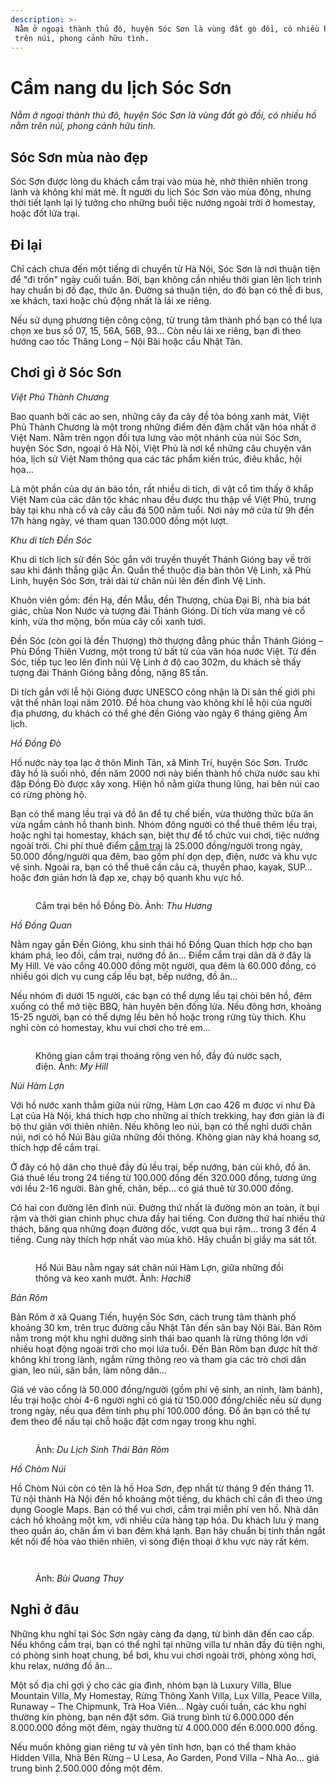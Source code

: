 ```yaml
---
description: >-
 Nằm ở ngoại thành thủ đô, huyện Sóc Sơn là vùng đất gò đồi, có nhiều hồ nằm
 trên núi, phong cảnh hữu tình.
---
```


# Cẩm nang du lịch Sóc Sơn

_Nằm ở ngoại thành thủ đô, huyện Sóc Sơn là vùng đất gò đồi, có nhiều hồ nằm trên núi, phong cảnh hữu tình._

## Sóc Sơn mùa nào đẹp

Sóc Sơn được lòng du khách cắm trại vào mùa hè, nhờ thiên nhiên trong lành và không khí mát mẻ. Ít người du lịch Sóc Sơn vào mùa đông, nhưng thời tiết lạnh lại lý tưởng cho những buổi tiệc nướng ngoài trời ở homestay, hoặc đốt lửa trại.

## Đi lại

Chỉ cách chưa đến một tiếng di chuyển từ Hà Nội, Sóc Sơn là nơi thuận tiện để "đi trốn" ngày cuối tuần. Bởi, bạn không cần nhiều thời gian lên lịch trình hay chuẩn bị đồ đạc, thức ăn. Đường sá thuận tiện, do đó bạn có thể đi bus, xe khách, taxi hoặc chủ động nhất là lái xe riêng.

Nếu sử dụng phương tiện công cộng, từ trung tâm thành phố bạn có thể lựa chọn xe bus số 07, 15, 56A, 56B, 93… Còn nếu lái xe riêng, bạn đi theo hướng cao tốc Thăng Long – Nội Bài hoặc cầu Nhật Tân.

## Chơi gì ở Sóc Sơn

_Việt Phủ Thành Chương_

Bao quanh bởi các ao sen, những cây đa cây đề tỏa bóng xanh mát, Việt Phủ Thành Chương là một trong những điểm đến đậm chất văn hóa nhất ở Việt Nam. Nằm trên ngọn đồi tựa lưng vào một nhánh của núi Sóc Sơn, huyện Sóc Sơn, ngoại ô Hà Nội, Việt Phủ là nơi kể những câu chuyện văn hóa, lịch sử Việt Nam thông qua các tác phẩm kiến trúc, điêu khắc, hội họa…

Là một phần của dự án bảo tồn, rất nhiều di tích, di vật cổ tìm thấy ở khắp Việt Nam của các dân tộc khác nhau đều được thu thập về Việt Phủ, trưng bày tại khu nhà cổ và cây cầu đá 500 năm tuổi. Nơi này mở cửa từ 9h đến 17h hàng ngày, vé tham quan 130.000 đồng một lượt.

_Khu di tích Đền Sóc_

Khu di tích lịch sử đền Sóc gắn với truyền thuyết Thánh Gióng bay về trời sau khi đánh thắng giặc Ân. Quần thể thuộc địa bàn thôn Vệ Linh, xã Phù Linh, huyện Sóc Sơn, trải dài từ chân núi lên đến đỉnh Vệ Linh.

Khuôn viên gồm: đền Hạ, đền Mẫu, đền Thượng, chùa Đại Bi, nhà bia bát giác, chùa Non Nước và tượng đài Thánh Gióng. Di tích vừa mang vẻ cổ kính, vừa thơ mộng, bốn mùa cây cối xanh tươi.

Đền Sóc (còn gọi là đền Thượng) thờ thượng đẳng phúc thần Thánh Gióng – Phù Đổng Thiên Vương, một trong tứ bất tử của văn hóa nước Việt. Từ đền Sóc, tiếp tục leo lên đỉnh núi Vệ Linh ở độ cao 302m, du khách sẽ thấy tượng đài Thánh Gióng bằng đồng, nặng 85 tấn.

Di tích gắn với lễ hội Gióng được UNESCO công nhận là Di sản thế giới phi vật thể nhân loại năm 2010. Để hòa chung vào không khí lễ hội của người địa phương, du khách có thể ghé đền Gióng vào ngày 6 tháng giêng Âm lịch.

_Hồ Đồng Đò_

Hồ nước này tọa lạc ở thôn Minh Tân, xã Minh Trí, huyện Sóc Sơn. Trước đây hồ là suối nhỏ, đến năm 2000 nơi này biến thành hồ chứa nước sau khi đập Đồng Đò được xây xong. Hiện hồ nằm giữa thung lũng, hai bên núi cao có rừng phòng hộ.

Bạn có thể mang lều trại và đồ ăn để tự chế biến, vừa thưởng thức bữa ăn vừa ngắm cảnh hồ thanh bình. Nhóm đông người có thể thuê thêm lều trại, hoặc nghỉ tại homestay, khách sạn, biệt thự để tổ chức vui chơi, tiệc nướng ngoài trời. Chi phí thuê điểm [cắm trại](https://vnexpress.net/4-luu-y-khi-di-cam-trai-thoi-covid-19-4203399) là 25.000 đồng/người trong ngày, 50.000 đồng/người qua đêm, bao gồm phí dọn dẹp, điện, nước và khu vực vệ sinh. Ngoài ra, bạn có thể thuê cần câu cá, thuyền phao, kayak, SUP… hoặc đơn giản hơn là đạp xe, chạy bộ quanh khu vực hồ.

<figure><img src="https://i1-dulich.vnecdn.net/2022/04/28/ho-dong-do-Soc-Son-7626-164863-4574-7754-1651117144.jpg?w=0&#x26;h=0&#x26;q=100&#x26;dpr=1&#x26;fit=crop&#x26;s=oPLRcLLYt5-ZKd8RB-fYDQ" alt=""><figcaption><p>Cắm trại bên hồ Đồng Đò. Ảnh: <em>Thu Hương</em></p></figcaption></figure>

_Hồ Đồng Quan_

Nằm ngay gần Đền Gióng, khu sinh thái hồ Đồng Quan thích hợp cho bạn khám phá, leo đồi, cắm trại, nướng đồ ăn… Điểm cắm trại dân dã ở đây là My Hill. Vé vào cổng 40.000 đồng một người, qua đêm là 60.000 đồng, có nhiều gói dịch vụ cung cấp lều bạt, bếp nướng, đồ ăn…

Nếu nhóm đi dưới 15 người, các bạn có thể dựng lều tại chòi bên hồ, đêm xuống có thể mở tiệc BBQ, hàn huyên bên đống lửa. Nếu đông hơn, khoảng 15-25 người, bạn có thể dựng lều bên hồ hoặc trong rừng tùy thích. Khu nghỉ còn có homestay, khu vui chơi cho trẻ em…

<figure><img src="https://i1-dulich.vnecdn.net/2022/04/28/ho-dong-quan-8162-1648639938-4-6885-1135-1651117144.jpg?w=0&#x26;h=0&#x26;q=100&#x26;dpr=1&#x26;fit=crop&#x26;s=3QORgKchIpinRKVEkiuDNg" alt=""><figcaption><p>Không gian cắm trại thoáng rộng ven hồ, đầy đủ nước sạch, điện. Ảnh: <em>My Hill</em></p></figcaption></figure>

_Núi Hàm Lợn_

Với hồ nước xanh thẳm giữa núi rừng, Hàm Lợn cao 426 m được ví như Đà Lạt của Hà Nội, khá thích hợp cho những ai thích trekking, hay đơn giản là đi bộ thư giãn với thiên nhiên. Nếu không leo núi, bạn có thể nghỉ dưới chân núi, nơi có hồ Núi Bàu giữa những đồi thông. Không gian này khá hoang sơ, thích hợp để cắm trại.

Ở đây có hộ dân cho thuê đầy đủ lều trại, bếp nướng, bán củi khô, đồ ăn. Giá thuê lều trong 24 tiếng từ 100.000 đồng đến 320.000 đồng, tương ứng với lều 2-16 người. Bàn ghế, chăn, bếp… có giá thuê từ 30.000 đồng.

Có hai con đường lên đỉnh núi. Đường thứ nhất là đường mòn an toàn, ít bụi rậm và thời gian chinh phục chưa đầy hai tiếng. Con đường thứ hai nhiều thử thách, băng qua những đoạn đường dốc, vượt qua bụi rậm… trong 3 đến 4 tiếng. Cung này thích hợp nhất vào mùa khô. Hãy chuẩn bị giầy ma sát tốt.

<figure><img src="https://i1-dulich.vnecdn.net/2022/04/28/ham-lon-ho-nui-bau-1251-164863-6846-9213-1651117144.jpg?w=0&#x26;h=0&#x26;q=100&#x26;dpr=1&#x26;fit=crop&#x26;s=brRAGn77yKflFI3Z30OLDQ" alt=""><figcaption><p>Hồ Núi Bàu nằm ngay sát chân núi Hàm Lợn, giữa những đồi thông và keo xanh mướt. Ảnh: <em>Hachi8</em></p></figcaption></figure>

_Bản Rõm_

Bản Rõm ở xã Quang Tiến, huyện Sóc Sơn, cách trung tâm thành phố khoảng 30 km, trên trục đường cầu Nhật Tân đến sân bay Nội Bài. Bản Rõm nằm trong một khu nghỉ dưỡng sinh thái bao quanh là rừng thông lớn với nhiều hoạt động ngoài trời cho mọi lứa tuổi. Đến Bản Rõm bạn được hít thở không khí trong lành, ngắm rừng thông reo và tham gia các trò chơi dân gian, leo núi, săn bắn, làm nông dân…

Giá vé vào cổng là 50.000 đồng/người (gồm phí vệ sinh, an ninh, làm bánh), lều trại hoặc chòi 4-6 người nghỉ có giá từ 150.000 đồng/chiếc nếu sử dụng trong ngày, nếu qua đêm tính phụ phí 100.000 đồng. Đồ ăn bạn có thể tự đem theo để nấu tại chỗ hoặc đặt cơm ngay trong khu nghỉ.

<figure><img src="https://i1-dulich.vnecdn.net/2022/04/28/khu-sinh-thai-Ban-Rom-9054-164-8288-8967-1651117145.jpg?w=0&#x26;h=0&#x26;q=100&#x26;dpr=1&#x26;fit=crop&#x26;s=PHcF_wmB0ktf9rXEB4t9-w" alt=""><figcaption><p>Ảnh: <em>Du Lịch Sinh Thái Bản Rõm</em></p></figcaption></figure>

_Hồ Chòm Núi_

Hồ Chòm Núi còn có tên là hồ Hoa Sơn, đẹp nhất từ tháng 9 đến tháng 11. Từ nội thành Hà Nội đến hồ khoảng một tiếng, du khách chỉ cần đi theo ứng dụng Google Maps. Bạn có thể vui chơi, cắm trại miễn phí ven hồ. Nhà dân cách hồ khoảng một km, với nhiều cửa hàng tạp hóa. Du khách lưu ý mang theo quần áo, chăn ấm vì ban đêm khá lạnh. Bạn hãy chuẩn bị tinh thần ngắt kết nối để hòa vào thiên nhiên, vì sóng điện thoại ở khu vực này rất kém.

<figure><img src="https://i1-dulich.vnecdn.net/2022/04/28/ho-chom-nui-soc-son-2673-16486-8659-2060-1651117145.jpg?w=0&#x26;h=0&#x26;q=100&#x26;dpr=1&#x26;fit=crop&#x26;s=KWRTAbDUs1S0hT7kYQPGFQ" alt=""><figcaption></figcaption></figure>

<figure><img src="https://i1-dulich.vnecdn.net/2022/04/28/ho-chom-nui-soc-son-3-1773-164-8412-8008-1651117145.jpg?w=0&#x26;h=0&#x26;q=100&#x26;dpr=1&#x26;fit=crop&#x26;s=uyqYB8ggjR54RZ3nCIK_CQ" alt=""><figcaption><p>Ảnh: <em>Bùi Quang Thụy</em><br></p></figcaption></figure>

## Nghỉ ở đâu

Những khu nghỉ tại Sóc Sơn ngày càng đa dạng, từ bình dân đến cao cấp. Nếu không cắm trại, bạn có thể nghỉ tại những villa tư nhân đầy đủ tiện nghi, có phòng sinh hoạt chung, bể bơi, khu vui chơi ngoài trời, phòng xông hơi, khu relax, nướng đồ ăn…

Một số địa chỉ gợi ý cho các gia đình, nhóm bạn là Luxury Villa, Blue Mountain Villa, My Homestay, Rừng Thông Xanh Villa, Lux Villa, Peace Villa, Runaway – The Chipmunk, Trà Hoa Viên… Ngày cuối tuần, các khu nghỉ thường kín phòng, bạn nên đặt sớm. Giá trung bình từ 6.000.000 đến 8.000.000 đồng một đêm, ngày thường từ 4.000.000 đến 6.000.000 đồng.

Nếu muốn không gian riêng tư và yên tĩnh hơn, bạn có thể tham khảo Hidden Villa, Nhà Bên Rừng – U Lesa, Ao Garden, Pond Villa – Nhà Ao… giá trung bình 2.500.000 đồng một đêm.
